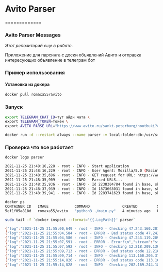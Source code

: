 # Avito Parser
=============

### Avito Parser Messages

_Этот репозиторий еще в работе._  

Приложение для парсинга с доски объявлений Авито и отправка интересующих объявление в телеграм бот

### Пример использования

####  Установка из докера

```sh
docker pull romaxa55/avito
```

### Запуск
```sh
export TELEGRAM_CHAT_ID=тут айди чата \
export TELEGRAM_TOKEN=Токен \
export AVITO_PARSE_URL="https://www.avito.ru/sankt-peterburg/noutbuki?cd=1&f=ASgCAQECAUDwvA0UiNI0AUXGmgwUeyJmcm9tIjowLCJ0byI6MzAwMH0&s=104&user=1" \

docker run -d --restart always --name parser -v local-folder-db:/usr/src/app/ -e TELEGRAM_CHAT_ID=$TELEGRAM_CHAT_ID -e TELEGRAM_TOKEN=$TELEGRAM_TOKEN -e AVITO_PARSE_URL=$AVITO_PARSE_URL romaxa55/avito
```
### Проверка что все работает
```sh
docker logs parser

2021-11-25 21:48:16,228 - root - INFO - Start application
2021-11-25 21:48:16,229 - root - INFO - User Agent: Mozilla/5.0 (Macintosh; U; Intel Mac OS X 10_5_8; en-US) AppleWebKit/534.10 (KHTML, like Gecko) Chrome/8.0.552.224 Safari/534.10
2021-11-25 21:48:35,696 - root - INFO - GET request for URL: https://www.avito.ru/sankt-peterburg/noutbuki?cd=1&f=ASgCAQECAUDwvA0UiNI0AUXGmgwUeyJmcm9tIjowLCJ0byI6MzAwMH0&s=104&user=1
2021-11-25 21:48:35,909 - root - INFO - Parsed URLS...
2021-11-25 21:48:35,936 - root - INFO - Id 2238304784 found in base, skip...
2021-11-25 21:48:37,939 - root - INFO - Id 1873663031 found in base, skip...
2021-11-25 21:48:39,941 - root - INFO - Id 2283741623 found in base, skip...
```
```sh
docker ps
CONTAINER ID   IMAGE            COMMAND               CREATED         STATUS          PORTS     NAMES
5ef1f05a818d   romaxa55/avito   "python3 ./main.py"   4 minutes ago   Up 14 seconds             parser
```
```sh
sudo tail -f `docker inspect --format='{{.LogPath}}' parser`

{"log":"2021-11-25 21:55:00,649 - root - INFO - Checking 47.243.160.201:59394\n","stream":"stderr","time":"2021-11-25T21:55:00.650066054Z"}
{"log":"2021-11-25 21:55:04,584 - root - ERROR - Bad status code 47.243.160.201:59394\n","stream":"stderr","time":"2021-11-25T21:55:04.588713991Z"}
{"log":"2021-11-25 21:55:04,586 - root - INFO - Checking 47.243.119.209:59394\n","stream":"stderr","time":"2021-11-25T21:55:04.588846193Z"}
{"log":"2021-11-25 21:55:07,591 - root - ERROR - Error!\n","stream":"stderr","time":"2021-11-25T21:55:07.594531502Z"}
{"log":"2021-11-25 21:55:07,592 - root - INFO - Checking 12.218.209.130:53281\n","stream":"stderr","time":"2021-11-25T21:55:07.594793306Z"}
{"log":"2021-11-25 21:55:09,713 - root - ERROR - Bad status code 12.218.209.130:53281\n","stream":"stderr","time":"2021-11-25T21:55:09.715962069Z"}
{"log":"2021-11-25 21:55:09,714 - root - INFO - Checking 113.160.206.37:55138\n","stream":"stderr","time":"2021-11-25T21:55:09.716110671Z"}
{"log":"2021-11-25 21:55:14,826 - root - ERROR - Bad status code 113.160.206.37:55138\n","stream":"stderr","time":"2021-11-25T21:55:14.82940632Z"}
{"log":"2021-11-25 21:55:14,828 - root - INFO - Checking 202.169.244.181:8181\n","stream":"stderr","time":"2021-11-25T21:55:14.829557822Z"}



```



<!--
docker run -it --rm --name Avito_Parser -v local-db:/usr/src/app/ \
-e TELEGRAM_CHAT_ID=-1001550115864 \
-e TELEGRAM_TOKEN=2047879128:AAHjlrjYRxmPFrNJIxbEgw3MLbAsSJhBgHE \
-e AVITO_PARSE_URL="https://www.avito.ru/sankt-peterburg/noutbuki?f=ASgCAQECAUDwvA0UiNI0AUXGmgwWeyJmcm9tIjo1MDAsInRvIjo1MDAwfQ&user=1" \
romaxa55/avito 
 -->
